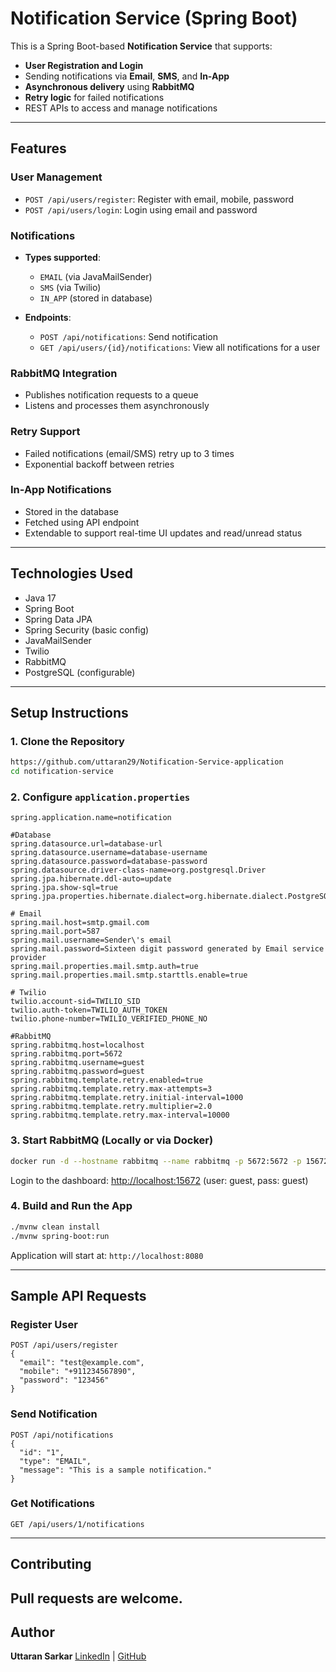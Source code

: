 # Notification Service (Spring Boot)

This is a Spring Boot-based **Notification Service** that supports:

* **User Registration and Login**
* Sending notifications via **Email**, **SMS**, and **In-App**
* **Asynchronous delivery** using **RabbitMQ**
* **Retry logic** for failed notifications
* REST APIs to access and manage notifications

---

## Features

### User Management

* `POST /api/users/register`: Register with email, mobile, password
* `POST /api/users/login`: Login using email and password

### Notifications

* **Types supported**:

  * `EMAIL` (via JavaMailSender)
  * `SMS` (via Twilio)
  * `IN_APP` (stored in database)

* **Endpoints**:

  * `POST /api/notifications`: Send notification
  * `GET /api/users/{id}/notifications`: View all notifications for a user

### RabbitMQ Integration

* Publishes notification requests to a queue
* Listens and processes them asynchronously

### Retry Support

* Failed notifications (email/SMS) retry up to 3 times
* Exponential backoff between retries

### In-App Notifications

* Stored in the database
* Fetched using API endpoint
* Extendable to support real-time UI updates and read/unread status

---

## Technologies Used

* Java 17
* Spring Boot
* Spring Data JPA
* Spring Security (basic config)
* JavaMailSender
* Twilio
* RabbitMQ
* PostgreSQL (configurable)

---

##  Setup Instructions

### 1. Clone the Repository

```bash
https://github.com/uttaran29/Notification-Service-application
cd notification-service
```

### 2. Configure `application.properties`

```properties
spring.application.name=notification

#Database
spring.datasource.url=database-url
spring.datasource.username=database-username
spring.datasource.password=database-password
spring.datasource.driver-class-name=org.postgresql.Driver
spring.jpa.hibernate.ddl-auto=update
spring.jpa.show-sql=true
spring.jpa.properties.hibernate.dialect=org.hibernate.dialect.PostgreSQLDialect

# Email
spring.mail.host=smtp.gmail.com
spring.mail.port=587
spring.mail.username=Sender\'s email
spring.mail.password=Sixteen digit password generated by Email service provider
spring.mail.properties.mail.smtp.auth=true
spring.mail.properties.mail.smtp.starttls.enable=true

# Twilio
twilio.account-sid=TWILIO_SID
twilio.auth-token=TWILIO_AUTH_TOKEN
twilio.phone-number=TWILIO_VERIFIED_PHONE_NO

#RabbitMQ
spring.rabbitmq.host=localhost
spring.rabbitmq.port=5672
spring.rabbitmq.username=guest
spring.rabbitmq.password=guest
spring.rabbitmq.template.retry.enabled=true
spring.rabbitmq.template.retry.max-attempts=3
spring.rabbitmq.template.retry.initial-interval=1000
spring.rabbitmq.template.retry.multiplier=2.0
spring.rabbitmq.template.retry.max-interval=10000

```

### 3. Start RabbitMQ (Locally or via Docker)

```bash
docker run -d --hostname rabbitmq --name rabbitmq -p 5672:5672 -p 15672:15672 rabbitmq:3-management
```

Login to the dashboard: [http://localhost:15672](http://localhost:15672) (user: guest, pass: guest)

### 4. Build and Run the App

```bash
./mvnw clean install
./mvnw spring-boot:run
```

Application will start at: `http://localhost:8080`

---

## Sample API Requests

### Register User

```http
POST /api/users/register
{
  "email": "test@example.com",
  "mobile": "+911234567890",
  "password": "123456"
}
```

### Send Notification

```http
POST /api/notifications
{
  "id": "1",
  "type": "EMAIL",
  "message": "This is a sample notification."
}
```

### Get Notifications

```http
GET /api/users/1/notifications
```
---

## Contributing

Pull requests are welcome.
---

## Author

**Uttaran Sarkar**
[LinkedIn](https://linkedin.com/in/uttaran-sarkar) | [GitHub](https://github.com/uttaran29)
